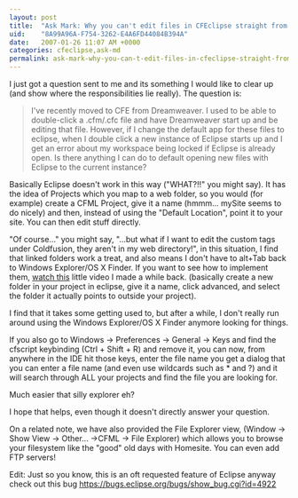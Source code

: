 ```yaml
---
layout: post
title:  "Ask Mark: Why you can't edit files in CFEclipse straight from Windows Explorer"
uid:	"8A99A96A-F754-3262-E4A6FD44084B394A"
date:   2007-01-26 11:07 AM +0000
categories: cfeclipse,ask-md
permalink: ask-mark-why-you-can-t-edit-files-in-cfeclipse-straight-from-windows-explorer
---
```

I just got a question sent to me and its something I would like to clear up (and show where the responsibilities lie really). The question is:

<blockquote>
I've recently moved to CFE from Dreamweaver.   I used to be able to double-click a .cfm/.cfc file and have Dreamweaver start up and be editing that file.  However, if I change the default app for these files to eclipse, when I double click a new instance of Eclipse starts up and I get an error about my workspace being locked if Eclipse is already open. Is there anything I can do to default opening new files with Eclipse to the current instance?	
</blockquote>

Basically Eclipse doesn't work in this way ("WHAT?!!" you might say). It has the idea of Projects which you map to a web folder, so you would (for example) create a CFML Project, give it a name (hmmm... mySite seems to do nicely) and then, instead of using the "Default Location", point it to your site. You can then edit stuff directly.

"Of course..." you might say, "...but what if I want to edit the custom tags under Coldfusion, they aren't in my web directory!", in this situation, I find that linked folders work a treat, and also means I don't have to alt+Tab back to Windows Explorer/OS X Finder.  If you want to see how to implement them, <a href="http://media.libsyn.com/media/markdrew/MappedFolders_copy_1.mov">watch this</a> little video I made a while back. (basically create a new folder in your project in eclipse, give it a name, click advanced, and select the folder it actually points to outside your project).

I find that it takes some getting used to, but after a while, I don't really run around using the Windows Explorer/OS X Finder anymore looking for things.

If you also go to Windows -> Preferences -> General -> Keys and find the cfscript keybinding (Ctrl + Shift + R) and remove it, you can now, from anywhere in the IDE hit those keys, enter the file name you get a dialog that you can enter a file name (and even use wildcards such as * and ?) and it will search through ALL your projects and find the file you are looking for.

Much easier that silly explorer eh?

I hope that helps, even though it doesn't directly answer your question.

On a related note, we have also provided the File Explorer view, (Window -> Show View -> Other... ->CFML -> File Explorer) which allows you to browse your filesystem like the "good" old days with Homesite. You can even add FTP servers!

Edit: Just so you know, this is an oft requested feature of Eclipse anyway check out this bug <a href="https://bugs.eclipse.org/bugs/show_bug.cgi?id=4922">https://bugs.eclipse.org/bugs/show_bug.cgi?id=4922</a>